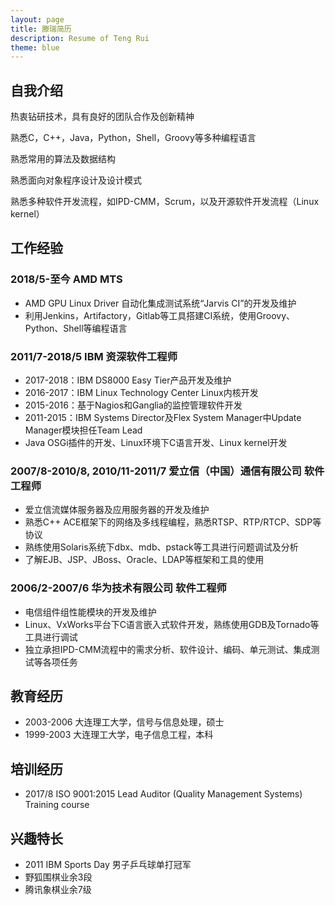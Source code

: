 ```yaml
---
layout: page
title: 滕瑞简历
description: Resume of Teng Rui
theme: blue
---
```

## 自我介绍
热衷钻研技术，具有良好的团队合作及创新精神

熟悉C，C++，Java，Python，Shell，Groovy等多种编程语言

熟悉常用的算法及数据结构

熟悉面向对象程序设计及设计模式

熟悉多种软件开发流程，如IPD-CMM，Scrum，以及开源软件开发流程（Linux kernel）

## 工作经验
### 2018/5-至今 AMD MTS
- AMD GPU Linux Driver 自动化集成测试系统“Jarvis CI”的开发及维护
- 利用Jenkins，Artifactory，Gitlab等工具搭建CI系统，使用Groovy、Python、Shell等编程语言

### 2011/7-2018/5 IBM 资深软件工程师
- 2017-2018：IBM DS8000 Easy Tier产品开发及维护
- 2016-2017：IBM Linux Technology Center Linux内核开发
- 2015-2016：基于Nagios和Ganglia的监控管理软件开发
- 2011-2015：IBM Systems Director及Flex System Manager中Update Manager模块担任Team Lead
- Java OSGi插件的开发、Linux环境下C语言开发、Linux kernel开发

### 2007/8-2010/8, 2010/11-2011/7 爱立信（中国）通信有限公司 软件工程师
- 爱立信流媒体服务器及应用服务器的开发及维护
- 熟悉C++ ACE框架下的网络及多线程编程，熟悉RTSP、RTP/RTCP、SDP等协议
- 熟练使用Solaris系统下dbx、mdb、pstack等工具进行问题调试及分析
- 了解EJB、JSP、JBoss、Oracle、LDAP等框架和工具的使用

### 2006/2-2007/6 华为技术有限公司 软件工程师
- 电信组件组性能模块的开发及维护
- Linux、VxWorks平台下C语言嵌入式软件开发，熟练使用GDB及Tornado等工具进行调试
- 独立承担IPD-CMM流程中的需求分析、软件设计、编码、单元测试、集成测试等各项任务

## 教育经历
- 2003-2006 大连理工大学，信号与信息处理，硕士
- 1999-2003 大连理工大学，电子信息工程，本科

## 培训经历
- 2017/8 ISO 9001:2015 Lead Auditor (Quality Management Systems) Training course

## 兴趣特长
- 2011 IBM Sports Day 男子乒乓球单打冠军
- 野狐围棋业余3段
- 腾讯象棋业余7级